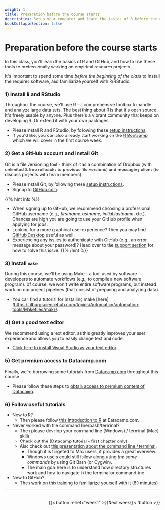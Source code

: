```yaml
---
weight: 1
title: Preparation before the course starts
description: Setup your computer and learn the basics of R before the course starts.
bookCollapseSection: false
---
```


# Preparation before the course starts

In this class, you'll learn the basics of R and GitHub, and how to use these tools to professionally working on empirical research projects.

It's important to spend some time *before the beginning of the class* to install the required software, and familiarize yourself with R/RStudio.

### 1) Install R and RStudio

Throughout the course, we'll use R - a comprehensive toolbox to handle and analyze large data sets. The best thing about R is that it's open source. It's freely usable by anyone. Plus there's a vibrant community that keeps on developing R. Or extend it with your own packages.

- Please install R and RStudio, by following these [setup instructions](http://tilburgsciencehub.com/topics/Computer-Setup/software-installation/RStudio/r/).
- If you'd like, you can also already start working on the [R Bootcamp](docs/modules/week1) which we will cover in the first course week.
<!-- was: http://tilburgsciencehub.com/get/r/-->

### 2) Get a GitHub account and install Git

Git is a file versioning tool - think of it as a combination of Dropbox (with unlimited & free rollbacks to previous file versions) and messaging client (to discuss projects with team members).

- Please install Git, by following these [setup instructions](
http://tilburgsciencehub.com/topics/Automation/version-control/start-git/git/).
- Signup to [GitHub.com](https://github.com). 

<!-- was: https://tilburgsciencehub.com/get/git> -->

{{% hint info %}}
- When signing up to GitHub, we recommend choosing a professional GitHub username (e.g., *firstname.lastname*, *initial.lastname*, etc.). Chances are high you are going to use your GitHub profile when applying for jobs. 
- Looking for a more graphical user experience? Then you may find [GitHub Desktop](https://desktop.github.com) useful as well.
- Experiencing any issues to authenticate with GitHub (e.g., an error message about your password)? Head over to the [support section](/docs/course/support) for how to solve this issue.
{{% /hint %}}


### 3) Install `make`

During this course, we'll be using Make - a tool used by software developers to automate workflows (e.g., to compile a new software program). Of course, we won't write entire software programs, but instead work on our project pipelines (that consist of preparing and analyzing data).

- You can find a tutorial for installing make [here](https://tilburgsciencehub.com/topics/Automation/automation-tools/Makefiles/make/.

<!-- was: https://tilburgsciencehub.com/get/make)>-->

### 4) Get a good text editor

We recommend using a text editor, as this greatly improves your user experience and allows you to easily change text and code.

- [Click here to install Visual Studio as your text editor](https://code.visualstudio.com)

### 5) Get premium access to Datacamp.com

Finally, we're borrowing some tutorials from [Datacamp.com](https://datacamp.com) throughout this course.

- Please follow these steps to [obtain access to premium content of Datacamp](docs/course/support/datacamp.md).

### 6) Follow useful tutorials

- New to R?
    - Then please follow [this Introduction to R](https://www.datacamp.com/courses/free-introduction-to-r) at Datacamp.com.
- Never worked with the command line/bash/terminal? 
    - Then please develop your command line (Windows) / terminal (Mac) skills
    - Check out the ([Datacamp tutorial - first chapter only](https://www.datacamp.com/courses/introduction-to-shell))
    - Also check out [this presentation about the command line / terminal](https://generalassembly.github.io/prework/cl). 
        - Though it is targeted to Mac users, it provides a great overview.
        - Windows users could still follow along using *the same commands* by using Git Bash (or Cygwin). 
        - The main goal here is to understand how directory structures work and how to navigate in the terminal or command line.
- New to GitHub?
    - Then [work on this training](https://github.com/skills/introduction-to-github) to familiarize yourself with it (60 minutes)

---
<br>
<div style="text-align: right">{{< button relref="week1" >}}Next week{{< /button >}}</div>
